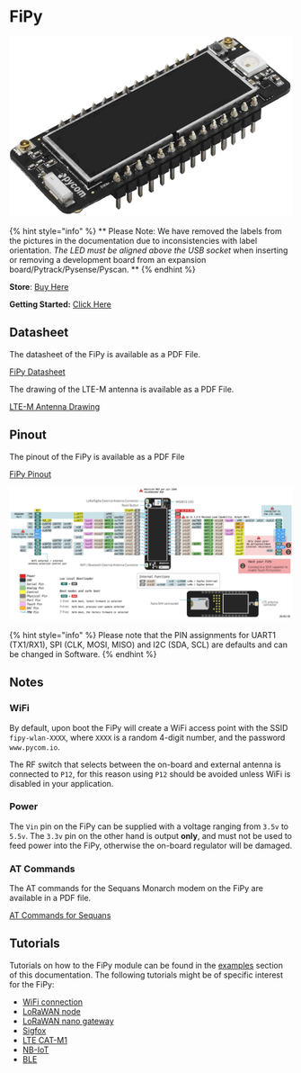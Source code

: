 # FiPy

![](../../.gitbook/assets/assets-lil0igdl11z7jos_jpx-lkn7scqkkkb6tqb3uyo-lkn82srvkf3rhetvjpi-fipy-1.png) 


{% hint style="info" %}
 ** Please Note: We have removed the labels from the pictures in the documentation due to inconsistencies with label orientation.  *The LED must be aligned above the USB socket* when inserting or removing a development board from an expansion board/Pytrack/Pysense/Pyscan. **
{% endhint %}


**Store**: [Buy Here](https://pycom.io/product/fipy/)

**Getting Started:** [Click Here](../../gettingstarted/connection/fipy.md)


## Datasheet

The datasheet of the FiPy is available as a PDF File.

[FiPy Datasheet](../../.gitbook/assets/fipy-specsheet-1.pdf)

The drawing of the LTE-M antenna is available as a PDF File.

[LTE-M Antenna Drawing](../../.gitbook/assets/lte-m-antenna-drawing.pdf)

## Pinout

The pinout of the FiPy is available as a PDF File

[FiPy Pinout](../../.gitbook/assets/fipy-pinout.pdf)

![](../../.gitbook/assets/fipy-pinout.png)

{% hint style="info" %}
Please note that the PIN assignments for UART1 \(TX1/RX1\), SPI \(CLK, MOSI, MISO\) and I2C \(SDA, SCL\) are defaults and can be changed in Software.
{% endhint %}

## Notes

### WiFi

By default, upon boot the FiPy will create a WiFi access point with the SSID `fipy-wlan-XXXX`, where `XXXX` is a random 4-digit number, and the password `www.pycom.io`.

The RF switch that selects between the on-board and external antenna is connected to `P12`, for this reason using `P12` should be avoided unless WiFi is disabled in your application.

### Power

The `Vin` pin on the FiPy can be supplied with a voltage ranging from `3.5v` to `5.5v`. The `3.3v` pin on the other hand is output **only**, and must not be used to feed power into the FiPy, otherwise the on-board regulator will be damaged.

### AT Commands

The AT commands for the Sequans Monarch modem on the FiPy are available in a PDF file.

[AT Commands for Sequans](../../.gitbook/assets/monarch_4g-ez_lr5110_atcommands_referencemanual_rev3_noconfidential-2.pdf)

## Tutorials

Tutorials on how to the FiPy module can be found in the [examples](../../tutorials/introduction.md) section of this documentation. The following tutorials might be of specific interest for the FiPy:

* [WiFi connection](../../tutorials/all/wlan.md)
* [LoRaWAN node](../../tutorials/lora/lorawan-abp.md)
* [LoRaWAN nano gateway](../../tutorials/lora/lorawan-nano-gateway.md)
* [Sigfox](../../tutorials/sigfox.md)
* [LTE CAT-M1](../../tutorials/lte/cat-m1.md)
* [NB-IoT](../../tutorials/lte/nb-iot.md)
* [BLE](../../tutorials/all/ble.md)

